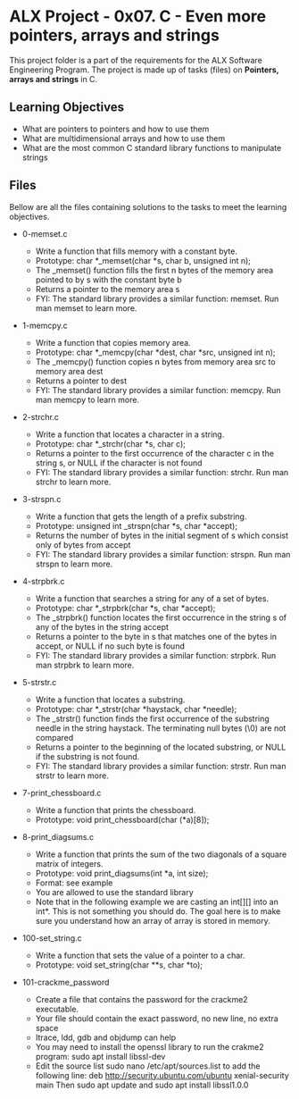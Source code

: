 
# ALX Project - 0x07. C - Even more pointers, arrays and strings

This project folder is a part of the requirements for the ALX Software Engineering Program.
The project is made up of tasks (files) on **Pointers, arrays and strings** in C.

## Learning Objectives

* What are pointers to pointers and how to use them
* What are multidimensional arrays and how to use them
* What are the most common C standard library functions to manipulate strings

## Files

Bellow are all the files containing solutions to the tasks to meet the learning objectives.

* 0-memset.c
	- Write a function that fills memory with a constant byte.
	- Prototype: char *_memset(char *s, char b, unsigned int n);
	- The _memset() function fills the first n bytes of the memory area pointed to by s with the constant byte b
	- Returns a pointer to the memory area s
	- FYI: The standard library provides a similar function: memset. Run man memset to learn more.

* 1-memcpy.c
	- Write a function that copies memory area.
	- Prototype: char *_memcpy(char *dest, char *src, unsigned int n);
	- The _memcpy() function copies n bytes from memory area src to memory area dest
	- Returns a pointer to dest
	- FYI: The standard library provides a similar function: memcpy. Run man memcpy to learn more.

* 2-strchr.c 
	- Write a function that locates a character in a string.
	- Prototype: char *_strchr(char *s, char c);
	- Returns a pointer to the first occurrence of the character c in the string s, or NULL if the character is not found
	- FYI: The standard library provides a similar function: strchr. Run man strchr to learn more.

* 3-strspn.c
	- Write a function that gets the length of a prefix substring.
	- Prototype: unsigned int _strspn(char *s, char *accept);
	- Returns the number of bytes in the initial segment of s which consist only of bytes from accept
	- FYI: The standard library provides a similar function: strspn. Run man strspn to learn more.

* 4-strpbrk.c
	- Write a function that searches a string for any of a set of bytes.
	- Prototype: char *_strpbrk(char *s, char *accept);
	- The _strpbrk() function locates the first occurrence in the string s of any of the bytes in the string accept
	- Returns a pointer to the byte in s that matches one of the bytes in accept, or NULL if no such byte is found
	- FYI: The standard library provides a similar function: strpbrk. Run man strpbrk to learn more.

* 5-strstr.c
	- Write a function that locates a substring.
	- Prototype: char *_strstr(char *haystack, char *needle);
	- The _strstr() function finds the first occurrence of the substring needle in the string haystack. The terminating null bytes (\0) are not compared
	- Returns a pointer to the beginning of the located substring, or NULL if the substring is not found.
	- FYI: The standard library provides a similar function: strstr. Run man strstr to learn more.

* 7-print_chessboard.c
	- Write a function that prints the chessboard.
	- Prototype: void print_chessboard(char (*a)[8]);

* 8-print_diagsums.c
	- Write a function that prints the sum of the two diagonals of a square matrix of integers.
	- Prototype: void print_diagsums(int *a, int size);
	- Format: see example
	- You are allowed to use the standard library
	- Note that in the following example we are casting an int[][] into an int*. This is not something you should do. The goal here is to make sure you understand how an array of array is stored in memory.

* 100-set_string.c
	- Write a function that sets the value of a pointer to a char.
	- Prototype: void set_string(char **s, char *to);

* 101-crackme_password
	- Create a file that contains the password for the crackme2 executable.
	- Your file should contain the exact password, no new line, no extra space
	- ltrace, ldd, gdb and objdump can help
	- You may need to install the openssl library to run the crakme2 program: sudo apt install libssl-dev
	- Edit the source list sudo nano /etc/apt/sources.list to add the following line: deb http://security.ubuntu.com/ubuntu xenial-security main Then sudo apt update and sudo apt install libssl1.0.0

